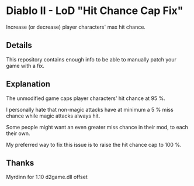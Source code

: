 # Diablo II - LoD "Hit Chance Cap Fix"
Increase (or decrease) player characters' max hit chance.

## Details
This repository contains enough info to be able to manually patch your game with a fix.

## Explanation
The unmodified game caps player characters' hit chance at 95 %.

I personally hate that non-magic attacks have at minimum a 5 % miss chance while magic attacks always hit.

Some people might want an even greater miss chance in their mod, to each their own.

My preferred way to fix this issue is to raise the hit chance cap to 100 %.

## Thanks
Myrdinn for 1.10 d2game.dll offset
